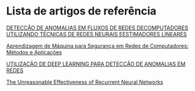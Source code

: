 # Lista de artigos de referência

[DETECCÃO DE ANOMALIAS EM FLUXOS DE REDES DECOMPUTADORES UTILIZANDO TÉCNICAS DE REDES NEURAIS EESTIMADORES LINEARES](https://github.com/joandesonandrade/estudo-de-machine-learning/blob/master/artigos/DETECC%C3%83O%20DE%20ANOMALIAS%20EM%20FLUXOS%20DE%20REDES%20DECOMPUTADORES%20UTILIZANDO%20T%C3%89CNICAS%20DE%20REDES%20NEURAIS%20EESTIMADORES%20LINEARES.pdf)

[Aprendizagem de Máquina para Segurança em Redes de Computadores: Métodos e Aplicações](https://github.com/joandesonandrade/estudo-de-machine-learning/blob/master/artigos/Aprendizagem%20%20de%20%20M%C3%A1quina%20%20para%20%20Seguran%C3%A7a%20%20em%20Redes%20de%20Computadores:%20M%C3%A9todos%20e%20Aplica%C3%A7%C3%B5es.pdf)

[UTILIZAÇÃO DE DEEP LEARNING PARA DETECÇÃO DE ANOMALIAS EM REDES](http://www.uel.br/cce/dc/wp-content/uploads/PRELIMINAR-PEDRO-VITOR-PIASSA.pdf)

[The Unreasonable Effectiveness of Recurrent Neural Networks](http://karpathy.github.io/2015/05/21/rnn-effectiveness/)
